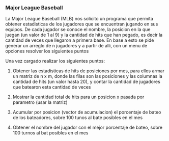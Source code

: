 ### Major League Baseball

La Major League Baseball (MLB) nos solicito un programa que permita obtener estadisticas de los jugadores que se encuentran jugando en sus equipos. De cada jugador se conoce el nombre, la posicion en la que juegan (un valor de 1 al 9) y la cantidad de hits que han pegado, es decir la cantidad de veces que llegaron a primera base. En base a esto se pide generar un arreglo de n jugadores y a partir de alli, con un menu de opciones resolver los siguientes puntos

Una vez cargado realizar los siguientes puntos:

1. Obtener las estadisticas de hits de posiciones por mes, para ellos armar un matriz de n x m, donde las filas son las posiciones y las columnas la cantidad de hits (un valor hasta 20), y contar la cantidad de jugadores que batearon esta cantidad de veces

2. Mostrar la cantidad total de hits para un posicion x pasada por parametro (usar la matriz)

3. Acumular por posicion (vector de acumulacion) el porcentaje de bateo de los bateadores, sobre 100 tunos al bate posibles en el mes

4. Obtener el nombre del jugador con el mejor porcentaje de bateo, sobre 100 turnos al bat posibles en el mes